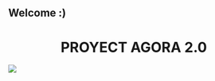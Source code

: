 ## Welcome :)

<h1 align="center">PROYECT AGORA 2.0</h1>

<img src="https://drive.google.com/drive/u/0/folders/1XBsnNOEjdtjgR1rGKKQmYHQdhIQTURzb">








